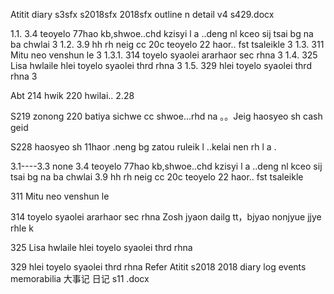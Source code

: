 Atitit diary s3sfx s2018sfx 2018sfx outline n detail v4 s429.docx


1.1. 3.4   teoyelo 77hao kb,shwoe..chd kzisyi l a ..deng nl kceo sij tsai  bg na ba chwlai	3
1.2. 3.9  hh rh neig cc 20c  teoyelo  22 haor.. fst tsaleikle	3
1.3. 311 Mitu neo venshun le	3
1.3.1. 314  toyelo syaolei ararhaor sec rhna	3
1.4. 325 Lisa hwlaile  hlei toyelo syaolei thrd rhna	3
1.5. 329   hlei toyelo syaolei thrd rhna	3




















Abt 214 hwik     220 hwilai..
2.28    



S219 zonong
220   batiya sichwe cc shwoe...rhd na   。。Jeig  haosyeo sh cash geid
 
S228  haosyeo sh 11haor .neng bg zatou ruleik l ..kelai nen rh l a .

 3.1----3.3 none 
3.4   teoyelo 77hao kb,shwoe..chd kzisyi l a ..deng nl kceo sij tsai  bg na ba chwlai 
3.9  hh rh neig cc 20c  teoyelo  22 haor.. fst tsaleikle

311 Mitu neo venshun le 

314  toyelo syaolei ararhaor sec rhna
Zosh jyaon dailg tt，bjyao nonjyue jjye rhle k


325 Lisa hwlaile  hlei toyelo syaolei thrd rhna




329   hlei toyelo syaolei thrd rhna
Refer
Atitit s2018 2018 diary log  events memorabilia 大事记 日记  s11 .docx

